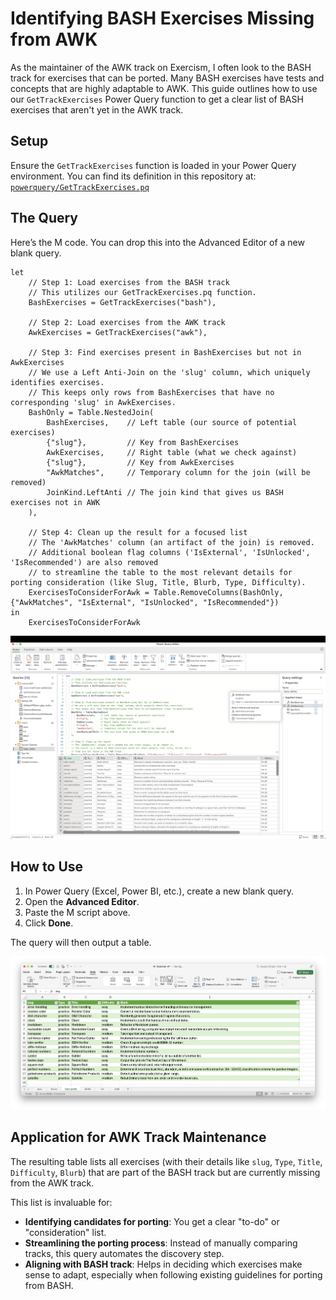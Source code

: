 # Identifying BASH Exercises Missing from AWK

As the maintainer of the AWK track on Exercism, I often look to the BASH track for exercises that can be ported.
Many BASH exercises have tests and concepts that are highly adaptable to AWK.
This guide outlines how to use our `GetTrackExercises` Power Query function to get a clear list of BASH exercises that aren't yet in the AWK track.

## Setup

Ensure the `GetTrackExercises` function is loaded in your Power Query environment. You can find its definition in this repository at:
[`powerquery/GetTrackExercises.pq`](src/GetTrackExercises.pq)

## The Query

Here’s the M code. You can drop this into the Advanced Editor of a new blank query.

```powerquery
let
    // Step 1: Load exercises from the BASH track
    // This utilizes our GetTrackExercises.pq function.
    BashExercises = GetTrackExercises("bash"),

    // Step 2: Load exercises from the AWK track
    AwkExercises = GetTrackExercises("awk"),

    // Step 3: Find exercises present in BashExercises but not in AwkExercises
    // We use a Left Anti-Join on the 'slug' column, which uniquely identifies exercises.
    // This keeps only rows from BashExercises that have no corresponding 'slug' in AwkExercises.
    BashOnly = Table.NestedJoin(
        BashExercises,    // Left table (our source of potential exercises)
        {"slug"},         // Key from BashExercises
        AwkExercises,     // Right table (what we check against)
        {"slug"},         // Key from AwkExercises
        "AwkMatches",     // Temporary column for the join (will be removed)
        JoinKind.LeftAnti // The join kind that gives us BASH exercises not in AWK
    ),

    // Step 4: Clean up the result for a focused list
    // The 'AwkMatches' column (an artifact of the join) is removed.
    // Additional boolean flag columns ('IsExternal', 'IsUnlocked', 'IsRecommended') are also removed
    // to streamline the table to the most relevant details for porting consideration (like Slug, Title, Blurb, Type, Difficulty).
    ExercisesToConsiderForAwk = Table.RemoveColumns(BashOnly, {"AwkMatches", "IsExternal", "IsUnlocked", "IsRecommended"})
in
    ExercisesToConsiderForAwk
```

![todo-awk-step2.png](assets/todo-awk-step2.png)

## How to Use

1.  In Power Query (Excel, Power BI, etc.), create a new blank query.
2.  Open the **Advanced Editor**.
3.  Paste the M script above.
4.  Click **Done**.

The query will then output a table.

![todo-awk-table.png](assets/todo-awk-table.png)

## Application for AWK Track Maintenance

The resulting table lists all exercises (with their details like `slug`, `Type`, `Title`, `Difficulty`, `Blurb`) that are part of the BASH track but are currently missing from the AWK track.

This list is invaluable for:
* **Identifying candidates for porting**: You get a clear "to-do" or "consideration" list.
* **Streamlining the porting process**: Instead of manually comparing tracks, this query automates the discovery step.
* **Aligning with BASH track**: Helps in deciding which exercises make sense to adapt, especially when following existing guidelines for porting from BASH.


